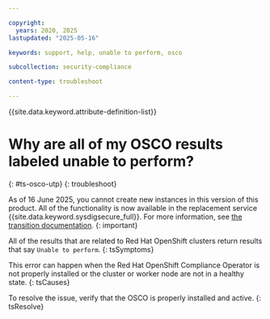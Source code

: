 ```yaml
---

copyright:
  years: 2020, 2025
lastupdated: "2025-05-16"

keywords: support, help, unable to perform, osco

subcollection: security-compliance

content-type: troubleshoot

---
```


{{site.data.keyword.attribute-definition-list}}

# Why are all of my OSCO results labeled unable to perform?
{: #ts-osco-utp}
{: troubleshoot}



As of 16 June 2025, you cannot create new instances in this version of this product. All of the functionality is now available in the replacement service {{site.data.keyword.sysdigsecure_full}}. For more information, see [the transition documentation](/docs/security-compliance?topic=security-compliance-scc-transition). 
{: important}



All of the results that are related to Red Hat OpenShift clusters return results that say `Unable to perform`.
{: tsSymptoms} 

This error can happen when the Red Hat OpenShift Compliance Operator is not properly installed or the cluster or worker node are not in a healthy state.
{: tsCauses}


To resolve the issue, verify that the OSCO is properly installed and active.
{: tsResolve}
